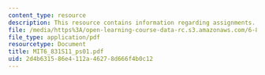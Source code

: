 ```yaml
---
content_type: resource
description: This resource contains information regarding assignments.
file: /media/https%3A/open-learning-course-data-rc.s3.amazonaws.com/6-831-user-interface-design-and-implementation-spring-2011/2d4b631586e4112a46278d666f4b0c12_MIT6_831S11_ps01.pdf
file_type: application/pdf
resourcetype: Document
title: MIT6_831S11_ps01.pdf
uid: 2d4b6315-86e4-112a-4627-8d666f4b0c12
---
```

